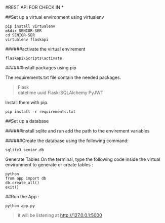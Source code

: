#REST API FOR CHECK IN *

##Set up a virtual environment using virtualenv

```
pip install virtualenv
mkdir SENIOR-SER
cd SENIOR-SER
virtualenv flaskapi
```
######activate the virtual envirement 

```
flaskapi\Scripts\activate
```

######Install packages using pip

The requirements.txt file contain the needed packages.
>Flask  
>datetime 
>uuid
>Flask-SQLAlchemy
>PyJWT

Install them with pip.
```
pip install -r requirements.txt
```

##Set up a database

######install sqlite and run add the path to the envirement variables 

######Create the database using the following command:

```
sqlite3 senior.db
```

Generate Tables On the terminal, type the following code inside the virtual environment to generate or create tables :

```
python 
from app import db
db.create_all()
exit()
```

##Run the App :
```
python app.py 
```
>it will be listening at http://127.0.0.1:5000






